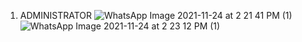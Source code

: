 1. ADMINISTRATOR
![WhatsApp Image 2021-11-24 at 2 21 41 PM (1)](https://user-images.githubusercontent.com/68195812/143209034-138a1a13-95d5-48b2-902c-eb026d584e3e.jpeg)
![WhatsApp Image 2021-11-24 at 2 23 12 PM (1)](https://user-images.githubusercontent.com/68195812/143209093-f051ed25-282e-47ee-a5e1-460aec3d65cc.jpeg)


